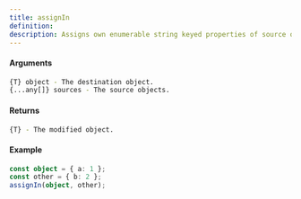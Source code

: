 ```yaml
---
title: assignIn
definition: 
description: Assigns own enumerable string keyed properties of source objects to the destination object.
---
```



#### Arguments


```bash
{T} object - The destination object.
{...any[]} sources - The source objects.
```


#### Returns


```bash
{T} - The modified object.
```


#### Example


```ts
const object = { a: 1 };const other = { b: 2 };assignIn(object, other);
```